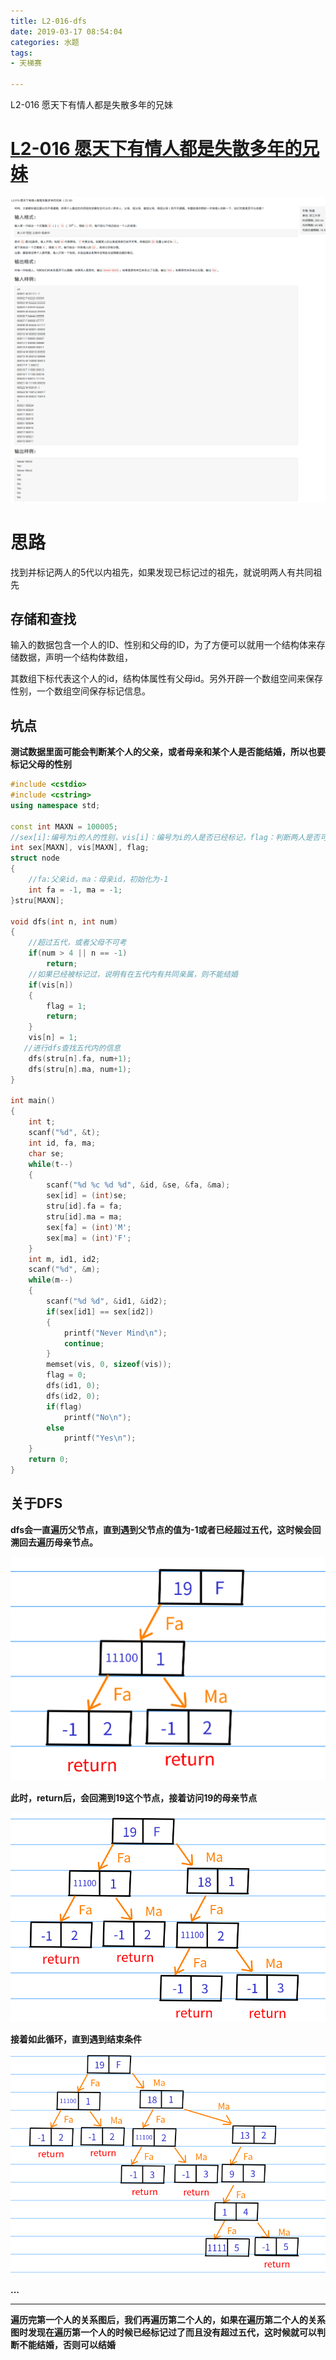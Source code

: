```yaml
---
title: L2-016-dfs
date: 2019-03-17 08:54:04
categories: 水题
tags:
- 天梯赛

---
```


L2-016 愿天下有情人都是失散多年的兄妹

<!--more-->

# [L2-016 愿天下有情人都是失散多年的兄妹](<https://pintia.cn/problem-sets/994805046380707840/problems/994805061769609216>)

![](L2-016-dfs/timu.png)

# 思路

找到并标记两人的5代以内祖先，如果发现已标记过的祖先，就说明两人有共同祖先

## 存储和查找

输入的数据包含一个人的ID、性别和父母的ID，为了方便可以就用一个结构体来存储数据，声明一个结构体数组，

其数组下标代表这个人的id，结构体属性有父母id。另外开辟一个数组空间来保存性别，一个数组空间保存标记信息。

## 坑点

**测试数据里面可能会判断某个人的父亲，或者母亲和某个人是否能结婚，所以也要标记父母的性别**

```c++
#include <cstdio>
#include <cstring>
using namespace std;

const int MAXN = 100005;
//sex[i]:编号为i的人的性别，vis[i]：编号为i的人是否已经标记，flag：判断两人是否可行
int sex[MAXN], vis[MAXN], flag;
struct node
{
    //fa:父亲id，ma：母亲id，初始化为-1
    int fa = -1, ma = -1;
}stru[MAXN];

void dfs(int n, int num)
{
    //超过五代，或者父母不可考
    if(num > 4 || n == -1) 
        return;
    //如果已经被标记过，说明有在五代内有共同亲属，则不能结婚
    if(vis[n])
    {
        flag = 1;
        return;
    }
    vis[n] = 1;
   //进行dfs查找五代内的信息
    dfs(stru[n].fa, num+1);
    dfs(stru[n].ma, num+1);
}

int main()
{
    int t;
    scanf("%d", &t);
    int id, fa, ma;
    char se;
    while(t--)
    {
        scanf("%d %c %d %d", &id, &se, &fa, &ma);
        sex[id] = (int)se;
        stru[id].fa = fa;
        stru[id].ma = ma;
        sex[fa] = (int)'M';
		sex[ma] = (int)'F';
	}
    int m, id1, id2;
    scanf("%d", &m);
    while(m--)
    {
        scanf("%d %d", &id1, &id2);
        if(sex[id1] == sex[id2])
        {
            printf("Never Mind\n");
            continue;
        }
        memset(vis, 0, sizeof(vis));
        flag = 0;
        dfs(id1, 0);
        dfs(id2, 0);
        if(flag)
            printf("No\n");
        else
            printf("Yes\n");
    }
    return 0;
}
```

## 关于DFS

**dfs会一直遍历父节点，直到遇到父节点的值为-1或者已经超过五代，这时候会回溯回去遍历母亲节点。**

![](L2-016-dfs/dfs1.png)

**此时，return后，会回溯到19这个节点，接着访问19的母亲节点**

![](L2-016-dfs/dfs2.png)

**接着如此循环，直到遇到结束条件**

![](L2-016-dfs/dfs3.png)

**...**

--------

**遍历完第一个人的关系图后，我们再遍历第二个人的，如果在遍历第二个人的关系图时发现在遍历第一个人的时候已经标记过了而且没有超过五代，这时候就可以判断不能结婚，否则可以结婚**

